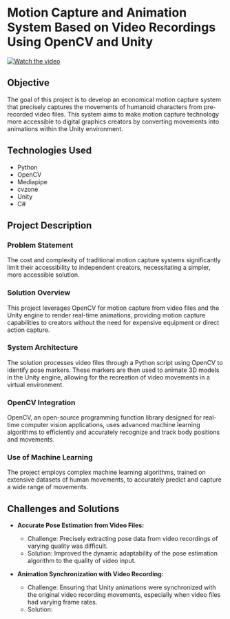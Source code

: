 # Motion Capture and Animation System Based on Video Recordings Using OpenCV and Unity

[![Watch the video](https://img.youtube.com/vi/qlQO22zSRsQ/0.jpg)](https://youtu.be/qlQO22zSRsQ)


## Objective

The goal of this project is to develop an economical motion capture system that precisely captures the movements of humanoid characters from pre-recorded video files. This system aims to make motion capture technology more accessible to digital graphics creators by converting movements into animations within the Unity environment.

## Technologies Used

- Python
- OpenCV
- Mediapipe
- cvzone
- Unity
- C#

## Project Description

### Problem Statement

The cost and complexity of traditional motion capture systems significantly limit their accessibility to independent creators, necessitating a simpler, more accessible solution.

### Solution Overview

This project leverages OpenCV for motion capture from video files and the Unity engine to render real-time animations, providing motion capture capabilities to creators without the need for expensive equipment or direct action capture.

### System Architecture

The solution processes video files through a Python script using OpenCV to identify pose markers. These markers are then used to animate 3D models in the Unity engine, allowing for the recreation of video movements in a virtual environment.

### OpenCV Integration

OpenCV, an open-source programming function library designed for real-time computer vision applications, uses advanced machine learning algorithms to efficiently and accurately recognize and track body positions and movements.

### Use of Machine Learning

The project employs complex machine learning algorithms, trained on extensive datasets of human movements, to accurately predict and capture a wide range of movements.

## Challenges and Solutions

- **Accurate Pose Estimation from Video Files:**
  - Challenge: Precisely extracting pose data from video recordings of varying quality was difficult.
  - Solution: Improved the dynamic adaptability of the pose estimation algorithm to the quality of video input.

- **Animation Synchronization with Video Recording:**
  - Challenge: Ensuring that Unity animations were synchronized with the original video recording movements, especially when video files had varying frame rates.
  - Solution:
